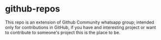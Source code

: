 # github-repos
This repo is an extension of Github Community whatsapp group; intended only for contributions in GitHub, if you have and interesting project  or want to contribute to someone's project this is the place to be. 
